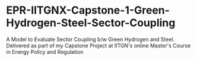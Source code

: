 # EPR-IITGNX-Capstone-1-Green-Hydrogen-Steel-Sector-Coupling
A Model to Evaluate Sector Coupling b/w Green Hydrogen and Steel. Delivered as part of my Capstone Project at IITGN's online Master's Course in Energy Policy and Regulation
